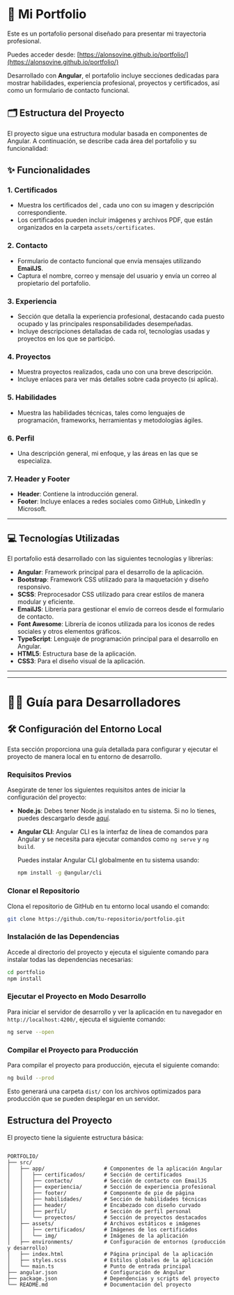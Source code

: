 # 📁 Mi Portfolio

Este es un portafolio personal diseñado para presentar mi trayectoria profesional.

Puedes acceder desde: [https://alonsovine.github.io/portfolio/](https://alonsovine.github.io/portfolio/)

Desarrollado con **Angular**, el portafolio incluye secciones dedicadas para mostrar habilidades, experiencia profesional, proyectos y certificados, así como un formulario de contacto funcional.

## 🗂 Estructura del Proyecto

El proyecto sigue una estructura modular basada en componentes de Angular. A continuación, se describe cada área del portafolio y su funcionalidad:


## ✨ Funcionalidades

### 1. **Certificados**
   - Muestra los certificados del , cada uno con su imagen y descripción correspondiente.
   - Los certificados pueden incluir imágenes y archivos PDF, que están organizados en la carpeta `assets/certificates`.

### 2. **Contacto**
   - Formulario de contacto funcional que envía mensajes utilizando **EmailJS**.
   - Captura el nombre, correo y mensaje del usuario y envía un correo al propietario del portafolio.

### 3. **Experiencia**
   - Sección que detalla la experiencia profesional, destacando cada puesto ocupado y las principales responsabilidades desempeñadas.
   - Incluye descripciones detalladas de cada rol, tecnologías usadas y proyectos en los que se participó.

### 4. **Proyectos**
   - Muestra proyectos realizados, cada uno con una breve descripción.
   - Incluye enlaces para ver más detalles sobre cada proyecto (si aplica).

### 5. **Habilidades**
   - Muestra las habilidades técnicas, tales como lenguajes de programación, frameworks, herramientas y metodologías ágiles.

### 6. **Perfil**
   - Una descripción general, mi enfoque, y las áreas en las que se especializa.

### 7. **Header y Footer**
   - **Header**: Contiene la introducción general.
   - **Footer**: Incluye enlaces a redes sociales como GitHub, LinkedIn y Microsoft.

---

## 💻 Tecnologías Utilizadas

El portafolio está desarrollado con las siguientes tecnologías y librerías:

- **Angular**: Framework principal para el desarrollo de la aplicación.
- **Bootstrap**: Framework CSS utilizado para la maquetación y diseño responsivo.
- **SCSS**: Preprocesador CSS utilizado para crear estilos de manera modular y eficiente.
- **EmailJS**: Librería para gestionar el envío de correos desde el formulario de contacto.
- **Font Awesome**: Librería de iconos utilizada para los iconos de redes sociales y otros elementos gráficos.
- **TypeScript**: Lenguaje de programación principal para el desarrollo en Angular.
- **HTML5**: Estructura base de la aplicación.
- **CSS3**: Para el diseño visual de la aplicación.

---
---

# 👨‍💻 Guía para Desarrolladores 



## 🛠️ Configuración del Entorno Local

Esta sección proporciona una guía detallada para configurar y ejecutar el proyecto de manera local en tu entorno de desarrollo.

### Requisitos Previos

Asegúrate de tener los siguientes requisitos antes de iniciar la configuración del proyecto:

- **Node.js**: Debes tener Node.js instalado en tu sistema. Si no lo tienes, puedes descargarlo desde [aquí](https://nodejs.org/).

- **Angular CLI**: Angular CLI es la interfaz de línea de comandos para Angular y se necesita para ejecutar comandos como `ng serve` y `ng build`.

  Puedes instalar Angular CLI globalmente en tu sistema usando:

  ```bash
  npm install -g @angular/cli
    ```

### Clonar el Repositorio

Clona el repositorio de GitHub en tu entorno local usando el comando:

```bash
git clone https://github.com/tu-repositorio/portfolio.git
```
### Instalación de las Dependencias

Accede al directorio del proyecto y ejecuta el siguiente comando para instalar todas las dependencias necesarias:

```bash
cd portfolio
npm install
```

### Ejecutar el Proyecto en Modo Desarrollo

Para iniciar el servidor de desarrollo y ver la aplicación en tu navegador en `http://localhost:4200/`, ejecuta el siguiente comando:

```bash
ng serve --open
```

### Compilar el Proyecto para Producción

Para compilar el proyecto para producción, ejecuta el siguiente comando:

```bash
ng build --prod
```

Esto generará una carpeta `dist/` con los archivos optimizados para producción que se pueden desplegar en un servidor.

## Estructura del Proyecto

El proyecto tiene la siguiente estructura básica:

```plaintext

PORTFOLIO/
├── src/
│   ├── app/                   # Componentes de la aplicación Angular
│   │   ├── certificados/      # Sección de certificados
│   │   ├── contacto/          # Sección de contacto con EmailJS
│   │   ├── experiencia/       # Sección de experiencia profesional
│   │   ├── footer/            # Componente de pie de página
│   │   ├── habilidades/       # Sección de habilidades técnicas
│   │   ├── header/            # Encabezado con diseño curvado
│   │   ├── perfil/            # Sección de perfil personal
│   │   └── proyectos/         # Sección de proyectos destacados
│   ├── assets/                # Archivos estáticos e imágenes
│   │   ├── certificados/      # Imágenes de los certificados
│   │   └── img/               # Imágenes de la aplicación
│   ├── environments/          # Configuración de entornos (producción y desarrollo)
│   ├── index.html             # Página principal de la aplicación
│   ├── styles.scss            # Estilos globales de la aplicación
│   └── main.ts                # Punto de entrada principal
├── angular.json               # Configuración de Angular
├── package.json               # Dependencias y scripts del proyecto
└── README.md                  # Documentación del proyecto
```


